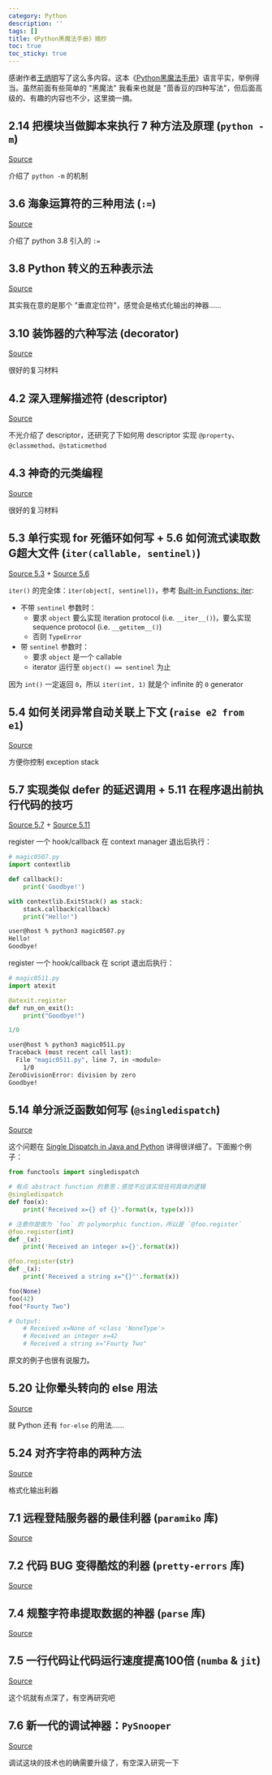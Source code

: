 ```yaml
---
category: Python
description: ''
tags: []
title: 《Python黑魔法手册》摘抄
toc: true
toc_sticky: true
---
```


感谢作者[王炳明](http://magic.iswbm.com/zh/latest/aboutme.html)写了这么多内容。这本《[Python黑魔法手册](http://magic.iswbm.com/zh/latest/index.html)》语言平实，举例得当。虽然前面有些简单的 "黑魔法" 我看来也就是 "茴香豆的四种写法"，但后面高级的、有趣的内容也不少，这里摘一摘。

## 2.14 把模块当做脚本来执行 7 种方法及原理 (`python -m`)

[Source](http://magic.iswbm.com/zh/latest/c02/c02_14.html)

介绍了 `python -m` 的机制

## 3.6 海象运算符的三种用法 (`:=`)

[Source](http://magic.iswbm.com/zh/latest/c03/c03_06.html)

介绍了 python 3.8 引入的 `:=`

## 3.8 Python 转义的五种表示法

[Source](http://magic.iswbm.com/zh/latest/c03/c03_08.html)

其实我在意的是那个 "垂直定位符"，感觉会是格式化输出的神器……

## 3.10 装饰器的六种写法 (decorator)

[Source](http://magic.iswbm.com/zh/latest/c03/c03_10.html)

很好的复习材料

## 4.2 深入理解描述符 (descriptor)

[Source](http://magic.iswbm.com/zh/latest/c04/c04_02.html)

不光介绍了 descriptor，还研究了下如何用 descriptor 实现 `@property`、`@classmethod`、`@staticmethod`

## 4.3 神奇的元类编程

[Source](http://magic.iswbm.com/zh/latest/c04/c04_03.html)

很好的复习材料

## 5.3 单行实现 for 死循环如何写 + 5.6 如何流式读取数G超大文件 (`iter(callable, sentinel)`)

[Source 5.3](http://magic.iswbm.com/zh/latest/c05/c05_03.html) + [Source 5.6](http://magic.iswbm.com/zh/latest/c05/c05_06.html)

`iter()` 的完全体：`iter(object[, sentinel])`，参考 [Built-in Functions: iter](https://docs.python.org/3/library/functions.html#iter):

- 不带 `sentinel` 参数时：
  - 要求 `object` 要么实现 iteration protocol (i.e. `__iter__()`)，要么实现 sequence protocol (i.e. `__getitem__()`)
  - 否则 `TypeError`
- 带 `sentinel` 参数时：
  - 要求 `object` 是一个 callable
  - iterator 运行至 `object() == sentinel` 为止

因为 `int()` 一定返回 `0`，所以 `iter(int, 1)` 就是个 infinite 的 `0` generator

## 5.4 如何关闭异常自动关联上下文 (`raise e2 from e1`)

[Source](http://magic.iswbm.com/zh/latest/c05/c05_04.html)

方便你控制 exception stack

## 5.7 实现类似 defer 的延迟调用 + 5.11 在程序退出前执行代码的技巧

[Source 5.7](http://magic.iswbm.com/zh/latest/c05/c05_07.html) + [Source 5.11](http://magic.iswbm.com/zh/latest/c05/c05_11.html)

register 一个 hook/callback 在 context manager 退出后执行：

```python
# magic0507.py
import contextlib

def callback():
    print('Goodbye!')

with contextlib.ExitStack() as stack:
    stack.callback(callback)
    print("Hello!")
```

```bash
user@host % python3 magic0507.py
Hello!
Goodbye!
```

register 一个 hook/callback 在 script 退出后执行：

```python
# magic0511.py
import atexit

@atexit.register
def run_on_exit():
    print("Goodbye!")

1/0
```

```bash
user@host % python3 magic0511.py
Traceback (most recent call last):
  File "magic0511.py", line 7, in <module>
    1/0
ZeroDivisionError: division by zero
Goodbye!
```

## 5.14 单分派泛函数如何写 (`@singledispatch`)

[Source](http://magic.iswbm.com/zh/latest/c05/c05_14.html)

这个问题在 [Single Dispatch in Java and Python](/java/2021/01/03/single-dispatch-in-java-and-python) 讲得很详细了。下面搬个例子：

```python
from functools import singledispatch

# 有点 abstract function 的意思；感觉不应该实现任何具体的逻辑
@singledispatch
def foo(x):  
    print('Received x={} of {}'.format(x, type(x)))

# 注意你是做为 `foo` 的 polymorphic function，所以是 `@foo.register`
@foo.register(int)
def _(x):
    print('Received an integer x={}'.format(x))

@foo.register(str)
def _(x):
    print('Received a string x="{}"'.format(x))

foo(None)
foo(42)
foo("Fourty Two")

# Output:
    # Received x=None of <class 'NoneType'>
    # Received an integer x=42
    # Received a string x="Fourty Two"
```

原文的例子也很有说服力。

## 5.20 让你晕头转向的 else 用法

[Source](http://magic.iswbm.com/zh/latest/c05/c05_20.html)

就 Python 还有 `for-else` 的用法……

## 5.24 对齐字符串的两种方法

[Source](http://magic.iswbm.com/zh/latest/c05/c05_24.html)

格式化输出利器

## 7.1 远程登陆服务器的最佳利器 (`paramiko` 库)

[Source](http://magic.iswbm.com/zh/latest/c07/c07_01.html)

## 7.2 代码 BUG 变得酷炫的利器 (`pretty-errors` 库)

[Source](http://magic.iswbm.com/zh/latest/c07/c07_02.html)

## 7.4 规整字符串提取数据的神器 (`parse` 库)

[Source](http://magic.iswbm.com/zh/latest/c07/c07_04.html)

## 7.5 一行代码让代码运行速度提高100倍 (`numba` & `jit`)

[Source](http://magic.iswbm.com/zh/latest/c07/c07_05.html)

这个坑就有点深了，有空再研究吧

## 7.6 新一代的调试神器：`PySnooper`

[Source](http://magic.iswbm.com/zh/latest/c07/c07_06.html)

调试这块的技术也的确需要升级了，有空深入研究一下